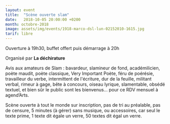 ```yaml
---
layout: event
title:  "Scène ouverte slam"
date:   2018-10-05 20:00:00 +0200
month: octobre-2018
image: assets/img/events/1918-marco-dsl-lun-02152010-1615.jpg
tarif: libre
---
```


Ouverture à 19h30, buffet offert puis démarrage à 20h

Organisé par **La déchirature**

Avis aux amateurs de Slam : bavardeur, slamineur de fond, académilicien, poète maudit, poète classique, Very Important Poète, féru de poérésie, travailleur du verbe, intermittent de l'écriture, dur de la feuille, militant verbal, rimeur à gage, bête à concours, oiseau lyrique, slamentable, obsédé textuel, et bien sûr le public sont les bienvenus… pour ce RDV mensuel à agend’Arts.

Scène ouverte à tout le monde sur inscription, pas de tri au préalable, pas de censure, 5 minutes (à gérer) sans musique, ou accessoires, car seul le texte prime, 1 texte dit égale un verre, 50 textes dit égal un verre.
